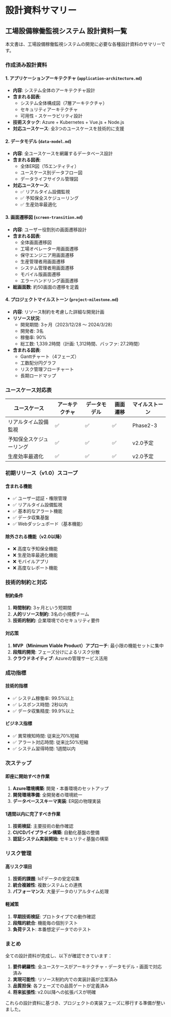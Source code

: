# 設計資料サマリー

## 工場設備稼働監視システム 設計資料一覧

本文書は、工場設備稼働監視システムの開発に必要な各種設計資料のサマリーです。

### 作成済み設計資料

#### 1. アプリケーションアーキテクチャ (`application-architecture.md`)
- **内容**: システム全体のアーキテクチャ設計
- **含まれる図表**:
  - システム全体構成図（7層アーキテクチャ）
  - セキュリティアーキテクチャ
  - 可用性・スケーラビリティ設計
- **技術スタック**: Azure + Kubernetes + Vue.js + Node.js
- **対応ユースケース**: 全3つのユースケースを技術的に支援

#### 2. データモデル (`data-model.md`)
- **内容**: 全ユースケースを網羅するデータベース設計
- **含まれる図表**:
  - 全体ER図（15エンティティ）
  - ユースケース別データフロー図
  - データライフサイクル管理図
- **対応ユースケース**: 
  - ✅ リアルタイム設備監視
  - ✅ 予知保全スケジューリング
  - ✅ 生産効率最適化

#### 3. 画面遷移図 (`screen-transition.md`)
- **内容**: ユーザー役割別の画面遷移設計
- **含まれる図表**:
  - 全体画面遷移図
  - 工場オペレーター用画面遷移
  - 保守エンジニア用画面遷移
  - 生産管理者用画面遷移
  - システム管理者用画面遷移
  - モバイル版画面遷移
  - エラーハンドリング画面遷移
- **総画面数**: 約50画面の遷移を定義

#### 4. プロジェクトマイルストーン (`project-milestone.md`)
- **内容**: リソース制約を考慮した詳細な開発計画
- **リソース状況**:
  - 開発期間: 3ヶ月（2023/12/28 〜 2024/3/28）
  - 開発者: 3名
  - 稼働率: 90%
  - 総工数: 1,339.2時間（計画: 1,312時間、バッファ: 27.2時間）
- **含まれる図表**:
  - Ganttチャート（4フェーズ）
  - 工数配分円グラフ
  - リスク管理フローチャート
  - 長期ロードマップ

### ユースケース対応表

| ユースケース | アーキテクチャ | データモデル | 画面遷移 | マイルストーン |
|-------------|-------------|-------------|----------|-------------|
| リアルタイム設備監視 | ✅ | ✅ | ✅ | Phase2-3 |
| 予知保全スケジューリング | ✅ | ✅ | ✅ | v2.0予定 |
| 生産効率最適化 | ✅ | ✅ | ✅ | v2.0予定 |

### 初期リリース（v1.0）スコープ

#### 含まれる機能
- ✅ ユーザー認証・権限管理
- ✅ リアルタイム設備監視
- ✅ 基本的なアラート機能
- ✅ データ収集基盤
- ✅ Webダッシュボード（基本機能）

#### 除外される機能（v2.0以降）
- ❌ 高度な予知保全機能
- ❌ 生産効率最適化機能
- ❌ モバイルアプリ
- ❌ 高度なレポート機能

### 技術的制約と対応

#### 制約条件
1. **時間制約**: 3ヶ月という短期間
2. **人的リソース制約**: 3名の小規模チーム
3. **技術的制約**: 企業環境でのセキュリティ要件

#### 対応策
1. **MVP（Minimum Viable Product）アプローチ**: 最小限の機能セットに集中
2. **段階的開発**: フェーズ分けによるリスク分散
3. **クラウドネイティブ**: Azureの管理サービス活用

### 成功指標

#### 技術的指標
- ✅ システム稼働率: 99.5%以上
- ✅ レスポンス時間: 2秒以内
- ✅ データ収集精度: 99.9%以上

#### ビジネス指標
- ✅ 異常検知時間: 従来比70%短縮
- ✅ アラート対応時間: 従来比50%短縮
- ✅ システム習得時間: 1週間以内

### 次ステップ

#### 即座に開始すべき作業
1. **Azure環境構築**: 開発・本番環境のセットアップ
2. **開発環境準備**: 全開発者の環境統一
3. **データベーススキーマ実装**: ER図の物理実装

#### 1週間以内に完了すべき作業
1. **技術検証**: 主要技術の動作確認
2. **CI/CDパイプライン構築**: 自動化基盤の整備
3. **認証システム実装開始**: セキュリティ基盤の構築

### リスク管理

#### 高リスク項目
1. **技術的課題**: IoTデータの安定収集
2. **統合複雑性**: 複数システムとの連携
3. **パフォーマンス**: 大量データのリアルタイム処理

#### 軽減策
1. **早期技術検証**: プロトタイプでの動作確認
2. **段階的統合**: 機能毎の個別テスト
3. **負荷テスト**: 本番想定データでのテスト

### まとめ

全ての設計資料が完成し、以下が確認できています：

1. **要件網羅性**: 全ユースケースがアーキテクチャ・データモデル・画面で対応済み
2. **実現可能性**: リソース制約内での実装計画が立案済み
3. **品質担保**: 各フェーズでの品質ゲートが定義済み
4. **将来拡張性**: v2.0以降への拡張パスが明確

これらの設計資料に基づき、プロジェクトの実装フェーズに移行する準備が整いました。